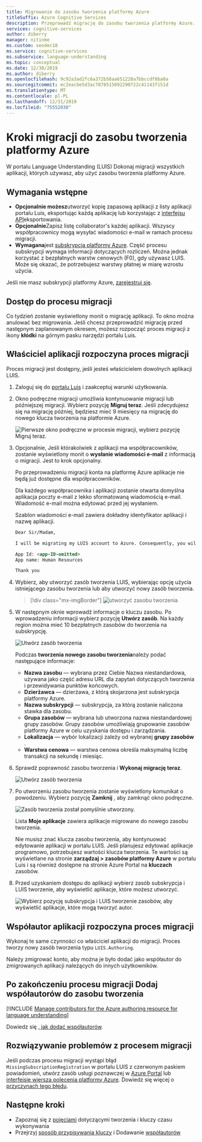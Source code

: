 ```yaml
---
title: Migrowanie do zasobu tworzenia platformy Azure
titleSuffix: Azure Cognitive Services
description: Przeprowadź migrację do zasobu tworzenia platformy Azure.
services: cognitive-services
author: diberry
manager: nitinme
ms.custom: seodec18
ms.service: cognitive-services
ms.subservice: language-understanding
ms.topic: conceptual
ms.date: 12/30/2019
ms.author: diberry
ms.openlocfilehash: 9c92a3ad2fc6a372b58aa651228a7bbccdf8ba0a
ms.sourcegitcommit: ec2eacbe5d3ac7878515092290722c41143f151d
ms.translationtype: MT
ms.contentlocale: pl-PL
ms.lasthandoff: 12/31/2019
ms.locfileid: "75552030"
---
```

# <a name="steps-to-migrate-to-the-azure-authoring-resource"></a>Kroki migracji do zasobu tworzenia platformy Azure

W portalu Language Understanding (LUIS) Dokonaj migracji wszystkich aplikacji, których używasz, aby użyć zasobu tworzenia platformy Azure.

## <a name="prerequisites"></a>Wymagania wstępne

* **Opcjonalnie możesz**utworzyć kopię zapasową aplikacji z listy aplikacji portalu Luis, eksportując każdą aplikację lub korzystając z [interfejsu API](https://westus.dev.cognitive.microsoft.com/docs/services/5890b47c39e2bb17b84a55ff/operations/5890b47c39e2bb052c5b9c40)eksportowania.
* **Opcjonalnie**Zapisz listę collaborator's każdej aplikacji. Wszyscy współpracownicy mogą wysyłać wiadomości e-mail w ramach procesu migracji.
* **Wymagana**jest [subskrypcja platformy Azure](https://azure.microsoft.com/free/). Część procesu subskrypcji wymaga informacji dotyczących rozliczeń. Można jednak korzystać z bezpłatnych warstw cenowych (F0), gdy używasz LUIS. Może się okazać, że potrzebujesz warstwy płatnej w miarę wzrostu użycia.

Jeśli nie masz subskrypcji platformy Azure, [zarejestruj się](https://azure.microsoft.com/free/).

## <a name="access-the-migration-process"></a>Dostęp do procesu migracji

Co tydzień zostanie wyświetlony monit o migrację aplikacji. To okno można anulować bez migrowania. Jeśli chcesz przeprowadzić migrację przed następnym zaplanowanym okresem, możesz rozpocząć proces migracji z ikony **kłódki** na górnym pasku narzędzi portalu Luis.

## <a name="app-owner-begins-the-migration-process"></a>Właściciel aplikacji rozpoczyna proces migracji

Proces migracji jest dostępny, jeśli jesteś właścicielem dowolnych aplikacji LUIS.

1. Zaloguj się do [portalu Luis](https://www.luis.ai) i zaakceptuj warunki użytkowania.
1. Okno podręczne migracji umożliwia kontynuowanie migracji lub późniejszej migracji. Wybierz pozycję **Migruj teraz**. Jeśli zdecydujesz się na migrację później, będziesz mieć 9 miesięcy na migrację do nowego klucza tworzenia na platformie Azure.

    ![Pierwsze okno podręczne w procesie migracji, wybierz pozycję Migruj teraz.](./media/migrate-authoring-key/migrate-now.png)

1. Opcjonalnie, Jeśli którakolwiek z aplikacji ma współpracowników, zostanie wyświetlony monit o **wysłanie wiadomości e-mail** z informacją o migracji. Jest to krok opcjonalny.

    Po przeprowadzeniu migracji konta na platformę Azure aplikacje nie będą już dostępne dla współpracowników.

    Dla każdego współpracownika i aplikacji zostanie otwarta domyślna aplikacja poczty e-mail z lekko sformatowaną wiadomością e-mail. Wiadomość e-mail można edytować przed jej wysłaniem.

    Szablon wiadomości e-mail zawiera dokładny identyfikator aplikacji i nazwę aplikacji.

    ```html
    Dear Sir/Madam,

    I will be migrating my LUIS account to Azure. Consequently, you will no longer have access to the following app:

    App Id: <app-ID-omitted>
    App name: Human Resources

    Thank you
    ```

1. Wybierz, aby utworzyć zasób tworzenia LUIS, wybierając opcję użycia istniejącego zasobu tworzenia lub aby utworzyć nowy zasób tworzenia.

    > [!div class="mx-imgBorder"]
    > ![utworzyć zasobu tworzenia](./media/migrate-authoring-key/choose-existing-authoring-resource.png)

1. W następnym oknie wprowadź informacje o kluczu zasobu. Po wprowadzeniu informacji wybierz pozycję **Utwórz zasób**. Na każdy region można mieć 10 bezpłatnych zasobów do tworzenia na subskrypcję.

    ![Utwórz zasób tworzenia](./media/migrate-authoring-key/choose-authoring-resource-form.png)

    Podczas **tworzenia nowego zasobu tworzenia**należy podać następujące informacje:

    * **Nazwa zasobu** — wybrana przez Ciebie Nazwa niestandardowa, używana jako część adresu URL dla zapytań dotyczących tworzenia i przewidywania punktów końcowych.
    * **Dzierżawca** — dzierżawa, z którą skojarzona jest subskrypcja platformy Azure.
    * **Nazwa subskrypcji** — subskrypcja, za którą zostanie naliczona stawka dla zasobu.
    * **Grupa zasobów** — wybrana lub utworzona nazwa niestandardowej grupy zasobów. Grupy zasobów umożliwiają grupowanie zasobów platformy Azure w celu uzyskania dostępu i zarządzania.
    * **Lokalizacja** — wybór lokalizacji zależy od wybranej **grupy zasobów** .
    * **Warstwa cenowa** — warstwa cenowa określa maksymalną liczbę transakcji na sekundę i miesiąc.

1. Sprawdź poprawność zasobu tworzenia i **Wykonaj migrację teraz**.

    ![Utwórz zasób tworzenia](./media/migrate-authoring-key/choose-authoring-resource-and-migrate.png)

1. Po utworzeniu zasobu tworzenia zostanie wyświetlony komunikat o powodzeniu. Wybierz pozycję **Zamknij** , aby zamknąć okno podręczne.

    ![Zasób tworzenia został pomyślnie utworzony.](./media/migrate-authoring-key/migration-success.png)

    Lista **Moje aplikacje** zawiera aplikacje migrowane do nowego zasobu tworzenia.

    Nie musisz znać klucza zasobu tworzenia, aby kontynuować edytowanie aplikacji w portalu LUIS. Jeśli planujesz edytować aplikacje programowo, potrzebujesz wartości klucza tworzenia. Te wartości są wyświetlane na stronie **zarządzaj > zasobów platformy Azure** w portalu Luis i są również dostępne na stronie Azure Portal na **kluczach** zasobów.

1. Przed uzyskaniem dostępu do aplikacji wybierz zasób subskrypcja i LUIS tworzenie, aby wyświetlić aplikacje, które możesz utworzyć.

    ![Wybierz pozycję subskrypcja i LUIS tworzenie zasobów, aby wyświetlić aplikacje, które mogą tworzyć autor.](./media/migrate-authoring-key/app-list-by-subscription-and-resource.png)


## <a name="app-contributor-begins-the-migration-process"></a>Współautor aplikacji rozpoczyna proces migracji

Wykonaj te same czynności co właściciel aplikacji do migracji. Proces tworzy nowy zasób tworzenia typu `LUIS.Authoring`.

Należy zmigrować konto, aby można je było dodać jako współautor do zmigrowanych aplikacji należących do innych użytkowników.

## <a name="after-the-migration-process-add-contributors-to-your-authoring-resource"></a>Po zakończeniu procesu migracji Dodaj współautorów do zasobu tworzenia

[!INCLUDE [Manage contributors for the Azure authoring resource for language understanding](./includes/manage-contributors-authoring-resource.md)]

Dowiedz się [, jak dodać współautorów](luis-how-to-collaborate.md).

## <a name="troubleshooting-errors-with-the-migration-process"></a>Rozwiązywanie problemów z procesem migracji

Jeśli podczas procesu migracji wystąpi błąd `MissingSubscriptionRegistration` w portalu LUIS z czerwonym paskiem powiadomień, utwórz zasób usługi poznawczej w [Azure Portal](luis-how-to-azure-subscription.md#create-resources-in-the-azure-portal) lub [interfejsie wiersza polecenia platformy Azure](luis-how-to-azure-subscription.md#create-resources-in-azure-cli). Dowiedz się więcej o [przyczynach tego błędu](../../azure-resource-manager/templates/error-register-resource-provider.md#cause).

## <a name="next-steps"></a>Następne kroki


* Zapoznaj się z [pojęciami](luis-concept-keys.md) dotyczącymi tworzenia i kluczy czasu wykonywania
* Przejrzyj [sposób przypisywania kluczy](luis-how-to-azure-subscription.md) i Dodawanie [współautorów](luis-how-to-collaborate.md)
